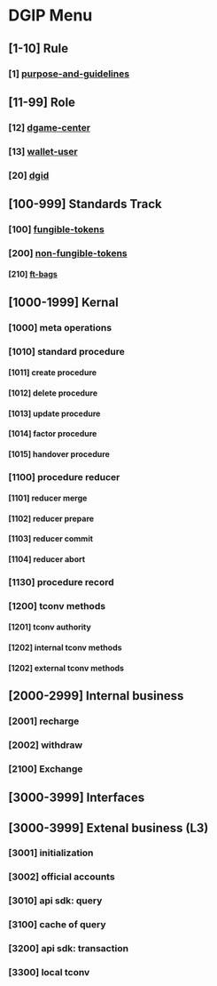# DGIP Menu

## [1-10] Rule

### [1] [purpose-and-guidelines](./dgip-1:dgip-purpose-and-guidelines.md)

## [11-99] Role

### [12] [dgame-center](./dgip-12:dgame-center.md)

### [13] [wallet-user](./dgip-13:wallet-user.md)

### [20] [dgid](./dgip-20:dgid.md)

## [100-999] Standards Track

### [100] [fungible-tokens](./dgip-100:fungible-tokens.md)

### [200] [non-fungible-tokens](./dgip-200:non-fungible-tokens.md)

#### [210] [ft-bags](./ft-bags.md)

## [1000-1999] Kernal

### [1000] meta operations

### [1010] standard procedure

#### [1011] create procedure

#### [1012] delete procedure

#### [1013] update procedure

#### [1014] factor procedure

#### [1015] handover procedure

### [1100] procedure reducer

#### [1101] reducer merge

#### [1102] reducer prepare

#### [1103] reducer commit

#### [1104] reducer abort

### [1130] procedure record

### [1200] tconv methods

#### [1201] tconv authority

#### [1202] internal tconv methods

#### [1202] external tconv methods

## [2000-2999] Internal business

### [2001] recharge

### [2002] withdraw

### [2100] Exchange

## [3000-3999] Interfaces

## [3000-3999] Extenal business (L3)

### [3001] initialization

### [3002] official accounts

### [3010] api sdk: query

### [3100] cache of query

### [3200] api sdk: transaction

### [3300] local tconv


